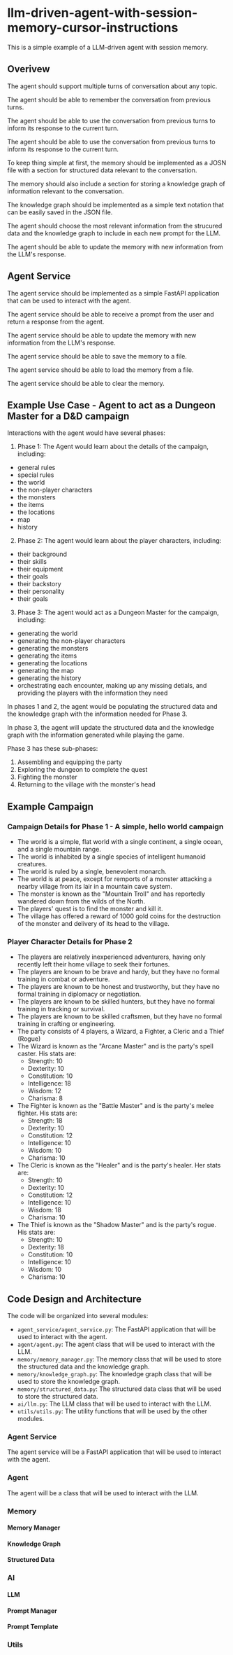 # llm-driven-agent-with-session-memory-cursor-instructions

This is a simple example of a LLM-driven agent with session memory.

## Overivew

The agent should support multiple turns of conversation about any topic.

The agent should be able to remember the conversation from previous turns.

The agent should be able to use the conversation from previous turns to inform its response to the current turn.

The agent should be able to use the conversation from previous turns to inform its response to the current turn.

To keep thing simple at first, the memory should be implemented as a JOSN file with a section for structured data relevant to the conversation.

The memory should also include a section for storing a knowledge graph of information relevant to the conversation.

The knowledge graph should be implemented as a simple text notation that can be easily saved in the JSON file.

The agent should choose the most relevant information from the strucured data and the knowledge graph to include in each new prompt for the LLM.

The agent should be able to update the memory with new information from the LLM's response.

## Agent Service

The agent service should be implemented as a simple FastAPI application that can be used to interact with the agent.

The agent service should be able to receive a prompt from the user and return a response from the agent.

The agent service should be able to update the memory with new information from the LLM's response.

The agent service should be able to save the memory to a file.

The agent service should be able to load the memory from a file.

The agent service should be able to clear the memory.


## Example Use Case - Agent to act as a Dungeon Master for a D&D campaign

Interactions with the agent would have several phases:

1. Phase 1: The Agent would learn about the details of the campaign, including:
- general rules
- special rules
- the world
- the non-player characters
- the monsters
- the items
- the locations
- map
- history

2. Phase 2: The agent would learn about the player characters, including:
- their background
- their skills
- their equipment
- their goals
- their backstory
- their personality
- their goals

3. Phase 3: The agent would act as a Dungeon Master for the campaign, including:
- generating the world
- generating the non-player characters
- generating the monsters
- generating the items
- generating the locations
- generating the map
- generating the history
- orchestrating each encounter, making up any missing detials, and providing the players with the information they need

In phases 1 and 2, the agent would be populating the structured data and the knowledge graph with the information needed for Phase 3.

In phase 3, the agent will update the structured data and the knowledge graph with the information generated while playing the game.

Phase 3 has these sub-phases:
1. Assembling and equipping the party
2. Exploring the dungeon to complete the quest
3. Fighting the monster
4. Returning to the village with the monster's head

## Example Campaign

### Campaign Details for Phase 1 - A simple, hello world campaign

- The world is a simple, flat world with a single continent, a single ocean, and a single mountain range.
- The world is inhabited by a single species of intelligent humanoid creatures.
- The world is ruled by a single, benevolent monarch.
- The world is at peace, except for remports of a monster attacking a nearby village from its lair in a mountain cave system.
- The monster is known as the "Mountain Troll" and has reportedly wandered down from the wilds of the North.
- The players' quest is to find the monster and kill it.
- The village has offered a reward of 1000 gold coins for the destruction of the monster and delivery of its head to the village.

### Player Character Details for Phase 2
- The players are relatively inexperienced adventurers, having only recently left their home village to seek their fortunes.
- The players are known to be brave and hardy, but they have no formal training in combat or adventure.
- The players are known to be honest and trustworthy, but they have no formal training in diplomacy or negotiation.
- The players are known to be skilled hunters, but they have no formal training in tracking or survival.
- The players are known to be skilled craftsmen, but they have no formal training in crafting or engineering.
- The party consists of 4 players, a Wizard, a Fighter, a Cleric and a Thief (Rogue)
- The Wizard is known as the "Arcane Master" and is the party's spell caster. His stats are:
  - Strength: 10
  - Dexterity: 10
  - Constitution: 10
  - Intelligence: 18
  - Wisdom: 12
  - Charisma: 8
- The Fighter is known as the "Battle Master" and is the party's melee fighter. His stats are:
  - Strength: 18
  - Dexterity: 10
  - Constitution: 12
  - Intelligence: 10
  - Wisdom: 10
  - Charisma: 10
- The Cleric is known as the "Healer" and is the party's healer. Her stats are:
  - Strength: 10
  - Dexterity: 10
  - Constitution: 12
  - Intelligence: 10
  - Wisdom: 18
  - Charisma: 10
- The Thief is known as the "Shadow Master" and is the party's rogue. His stats are:
  - Strength: 10
  - Dexterity: 18
  - Constitution: 10
  - Intelligence: 10
  - Wisdom: 10
  - Charisma: 10


## Code Design and Architecture

The code will be organized into several modules:

- `agent_service/agent_service.py`: The FastAPI application that will be used to interact with the agent.
- `agent/agent.py`: The agent class that will be used to interact with the LLM.
- `memory/memory_manager.py`: The memory class that will be used to store the structured data and the knowledge graph.
- `memory/knowledge_graph.py`: The knowledge graph class that will be used to store the knowledge graph.
- `memory/structured_data.py`: The structured data class that will be used to store the structured data.
- `ai/llm.py`: The LLM class that will be used to interact with the LLM.
- `utils/utils.py`: The utility functions that will be used by the other modules.

### Agent Service

The agent service will be a FastAPI application that will be used to interact with the agent.

### Agent

The agent will be a class that will be used to interact with the LLM.

### Memory

#### Memory Manager



#### Knowledge Graph

#### Structured Data

### AI

#### LLM

#### Prompt Manager

#### Prompt Template

### Utils

